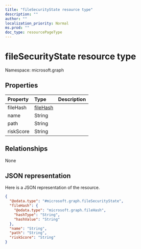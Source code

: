 ```yaml
---
title: "fileSecurityState resource type"
description: ""
author: ""
localization_priority: Normal
ms.prod: ""
doc_type: resourcePageType
---
```


# fileSecurityState resource type


Namespace: microsoft.graph



## Properties
|Property|Type|Description|
|:---|:---|:---|
|fileHash|[fileHash](../resources/filehash.md)||
|name|String||
|path|String||
|riskScore|String||

## Relationships
None

## JSON representation
Here is a JSON representation of the resource.
<!-- {
  "blockType": "resource",
  "@odata.type": "microsoft.graph.fileSecurityState"
}
-->
``` json
{
  "@odata.type": "#microsoft.graph.fileSecurityState",
  "fileHash": {
    "@odata.type": "microsoft.graph.fileHash",
    "hashType": "String",
    "hashValue": "String"
  },
  "name": "String",
  "path": "String",
  "riskScore": "String"
}
```

